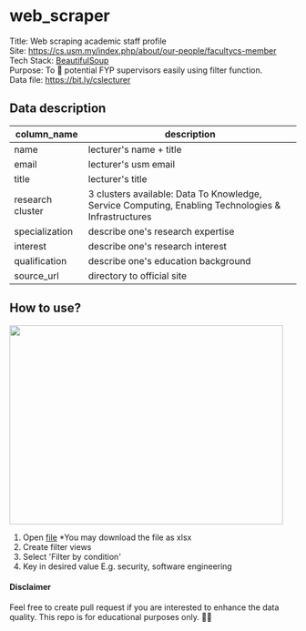 # web_scraper

Title:  Web scraping academic staff profile <br>
Site:  https://cs.usm.my/index.php/about/our-people/facultycs-member <br>
Tech Stack: [BeautifulSoup](https://beautiful-soup-4.readthedocs.io/en/latest/) <br>
Purpose: To 🔎 potential FYP supervisors easily using filter function. <br>
Data file: https://bit.ly/cslecturer
## Data description

| column_name | description |
| ------------- | ------------- |
| name  | lecturer's name + title  |
| email  | lecturer's usm email  |
| title  | lecturer's title  |
| research cluster | 3 clusters available: Data To Knowledge, Service Computing, Enabling Technologies & Infrastructures   |
| specialization  | describe one's research expertise  |
| interest | describe one's research interest  |
| qualification | describe one's education background  |
| source_url | directory to official site  |

## How to use?
<img src="/images/filter_security.gif" width="480" height="350"/>

1. Open [file](https://bit.ly/cslecturer) *You may download the file as xlsx
2. Create filter views
3. Select 'Filter by condition' 
4. Key in desired value E.g. security, software engineering


#### Disclaimer
Feel free to create pull request if you are interested to enhance the data quality.
This repo is for educational purposes only. 🤗🤗
